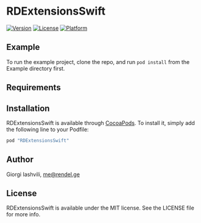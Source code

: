# RDExtensionsSwift

[![Version](https://img.shields.io/cocoapods/v/RDExtensionsSwift.svg?style=flat)](http://cocoapods.org/pods/RDExtensionsSwift)
[![License](https://img.shields.io/cocoapods/l/RDExtensionsSwift.svg?style=flat)](http://cocoapods.org/pods/RDExtensionsSwift)
[![Platform](https://img.shields.io/cocoapods/p/RDExtensionsSwift.svg?style=flat)](http://cocoapods.org/pods/RDExtensionsSwift)

## Example

To run the example project, clone the repo, and run `pod install` from the Example directory first.

## Requirements

## Installation

RDExtensionsSwift is available through [CocoaPods](http://cocoapods.org). To install
it, simply add the following line to your Podfile:

```ruby
pod "RDExtensionsSwift"
```

## Author

Giorgi Iashvili, me@rendel.ge

## License

RDExtensionsSwift is available under the MIT license. See the LICENSE file for more info.
